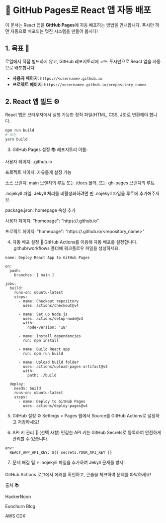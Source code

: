 # 🚀 GitHub Pages로 React 앱 자동 배포

이 문서는 React 앱을 **GitHub Pages**에 자동 배포하는 방법을 안내합니다. 푸시만 하면 자동으로 배포되는 멋진 시스템을 만들어 봅시다!

## 1. 목표 🎯

로컬에서 직접 빌드하지 않고, GitHub 레포지토리에 코드 푸시만으로 React 앱을 자동으로 배포합니다.

- **사용자 페이지**: `https://<username>.github.io`
- **프로젝트 페이지**: `https://<username>.github.io/<repository_name>`

## 2. React 앱 빌드 ⚙️

React 앱은 브라우저에서 실행 가능한 정적 파일(HTML, CSS, JS)로 변환해야 합니다.

```bash
npm run build
# 또는
yarn build
```


3. GitHub Pages 설정 📚
레포지토리 이름:

사용자 페이지: <username>.github.io

프로젝트 페이지: 자유롭게 설정 가능

소스 브랜치: main 브랜치의 루트 또는 /docs 폴더, 또는 gh-pages 브랜치의 루트

.nojekyll 파일: Jekyll 처리를 비활성화하려면 빈 .nojekyll 파일을 루트에 추가해주세요.

package.json: homepage 속성 추가

사용자 페이지: "homepage": "https://<username>.github.io"

프로젝트 페이지: "homepage": "https://<username>.github.io/<repository_name>"

4. 자동 배포 설정 🚀
GitHub Actions를 이용해 자동 배포를 설정합니다. .github/workflows 폴더에 워크플로우 파일을 생성하세요.

```
name: Deploy React App to GitHub Pages

on:
  push:
    branches: [ main ]

jobs:
  build:
    runs-on: ubuntu-latest
    steps:
      - name: Checkout repository
        uses: actions/checkout@v4

      - name: Set up Node.js
        uses: actions/setup-node@v3
        with:
          node-version: '18'

      - name: Install dependencies
        run: npm install

      - name: Build React app
        run: npm run build

      - name: Upload build folder
        uses: actions/upload-pages-artifact@v3
        with:
          path: ./build

  deploy:
    needs: build
    runs-on: ubuntu-latest
    steps:
      - name: Deploy to GitHub Pages
        uses: actions/deploy-pages@v4
```
5. GitHub 설정 ⚙️
Settings > Pages 탭에서 Source를 GitHub Actions로 설정하고 저장하세요!

6. API 키 관리 🔑 (선택 사항)
민감한 API 키는 GitHub Secrets로 등록하여 안전하게 관리할 수 있습니다.
```
env:
  REACT_APP_API_KEY: ${{ secrets.YOUR_API_KEY }}
```
7. 문제 해결 팁 ⚡
.nojekyll 파일을 추가하여 Jekyll 문제를 방지!

GitHub Actions 로그에서 에러를 확인하고, 콘솔을 체크하여 문제를 파악하세요!

출처 📚

HackerNoon

Eunchurn Blog

AWS CDK

